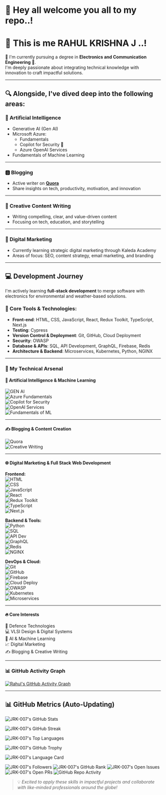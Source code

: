 # 👋 Hey all welcome you all to my repo..!
# 💚 This is me RAHUL KRISHNA J ..!

🚀 I'm currently pursuing a degree in **Electronics and Communication Engineering** 📶.  
I'm deeply passionate about integrating technical knowledge with innovation to craft impactful solutions.

---

## 🔍 Alongside, I've dived deep into the following areas:

### 🤖 Artificial Intelligence
- Generative AI (Gen AI)
- Microsoft Azure:
  - Fundamentals
  - Copilot for Security 🪪
  - Azure OpenAI Services
- Fundamentals of Machine Learning

---

### 🅱️ Blogging
- Active writer on [**Quora**](https://www.quora.com/profile/Your-Profile-Link)  
- Share insights on tech, productivity, motivation, and innovation

---

### 📝 Creative Content Writing
- Writing compelling, clear, and value-driven content
- Focusing on tech, education, and storytelling

---

### 🛜 Digital Marketing
- Currently learning strategic digital marketing through Kaleda Academy
- Areas of focus: SEO, content strategy, email marketing, and branding

---

## 💻 Development Journey

I'm actively learning **full-stack development** to merge software with electronics for environmental and weather-based solutions.

### 🔧 Core Tools & Technologies:
- **Front-end**: HTML, CSS, JavaScript, React, Redux Toolkit, TypeScript, Next.js
- **Testing**: Cypress
- **Version Control & Deployment**: Git, GitHub, Cloud Deployment
- **Security**: OWASP
- **Database & APIs**: SQL, API Development, GraphQL, Firebase, Redis
- **Architecture & Backend**: Microservices, Kubernetes, Python, NGINX

---


### 🚀 My Technical Arsenal

#### 🎯 **Artificial Intelligence & Machine Learning**  
![GEN AI](https://img.shields.io/badge/GEN_AI-%235865F2?style=for-the-badge&logo=OpenAI&logoColor=white)  
![Azure Fundamentals](https://img.shields.io/badge/Azure_Fundamentals-%230072C6?style=for-the-badge&logo=microsoftazure&logoColor=white)  
![Copilot for Security](https://img.shields.io/badge/Azure_Copilot_for_Security-%230072C6?style=for-the-badge&logo=microsoft&logoColor=white)  
![OpenAI Services](https://img.shields.io/badge/OpenAI_Services-%235865F2?style=for-the-badge&logo=openai&logoColor=white)  
![Fundamentals of ML](https://img.shields.io/badge/ML_Fundamentals-%23F7931E?style=for-the-badge&logo=python&logoColor=white)

---

#### ✍️ **Blogging & Content Creation**  
![Quora](https://img.shields.io/badge/Quora-%23B92B27?style=for-the-badge&logo=quora&logoColor=white)  
![Creative Writing](https://img.shields.io/badge/Creative_Writing-%23E14D2A?style=for-the-badge&logo=write.as&logoColor=white)

---

#### 🌐 **Digital Marketing & Full Stack Web Development**

**Frontend:**  
![HTML](https://img.shields.io/badge/HTML-%23E34F26?style=for-the-badge&logo=html5&logoColor=white)  
![CSS](https://img.shields.io/badge/CSS-%231572B6?style=for-the-badge&logo=css3&logoColor=white)  
![JavaScript](https://img.shields.io/badge/JavaScript-%23F7DF1E?style=for-the-badge&logo=javascript&logoColor=black)  
![React](https://img.shields.io/badge/React-%2361DAFB?style=for-the-badge&logo=react&logoColor=black)  
![Redux Toolkit](https://img.shields.io/badge/Redux_Toolkit-%23764ABC?style=for-the-badge&logo=redux&logoColor=white)  
![TypeScript](https://img.shields.io/badge/TypeScript-%23007ACC?style=for-the-badge&logo=typescript&logoColor=white)  
![Next.js](https://img.shields.io/badge/Next.js-%23000000?style=for-the-badge&logo=nextdotjs&logoColor=white)

**Backend & Tools:**  
![Python](https://img.shields.io/badge/Python-%233776AB?style=for-the-badge&logo=python&logoColor=white)  
![SQL](https://img.shields.io/badge/SQL-%2300748F?style=for-the-badge&logo=mysql&logoColor=white)  
![API Dev](https://img.shields.io/badge/API_Development-%234A90E2?style=for-the-badge&logo=postman&logoColor=white)  
![GraphQL](https://img.shields.io/badge/GraphQL-%23E10098?style=for-the-badge&logo=graphql&logoColor=white)  
![Redis](https://img.shields.io/badge/Redis-%23DC382D?style=for-the-badge&logo=redis&logoColor=white)  
![NGINX](https://img.shields.io/badge/NGINX-%23009639?style=for-the-badge&logo=nginx&logoColor=white)

**DevOps & Cloud:**  
![Git](https://img.shields.io/badge/Git-%23F05032?style=for-the-badge&logo=git&logoColor=white)  
![GitHub](https://img.shields.io/badge/GitHub-%23181717?style=for-the-badge&logo=github&logoColor=white)  
![Firebase](https://img.shields.io/badge/Firebase-%23FFCA28?style=for-the-badge&logo=firebase&logoColor=black)  
![Cloud Deploy](https://img.shields.io/badge/Cloud_Deployment-%23007ACC?style=for-the-badge&logo=microsoftazure&logoColor=white)  
![OWASP](https://img.shields.io/badge/OWASP-%230075A8?style=for-the-badge&logo=owasp&logoColor=white)  
![Kubernetes](https://img.shields.io/badge/Kubernetes-%23326CE5?style=for-the-badge&logo=kubernetes&logoColor=white)  
![Microservices](https://img.shields.io/badge/Microservices-%23FF5733?style=for-the-badge&logo=docker&logoColor=white)

---

#### 🔥 **Core Interests**  
🎯 Defence Technologies  
💻 VLSI Design & Digital Systems  
🧠 AI & Machine Learning  
📈 Digital Marketing  
✍️ Blogging & Creative Writing

---

### 📊 GitHub Activity Graph

[![Rahul's GitHub Activity Graph](https://github-readme-activity-graph.vercel.app/graph?username=JRK-007&theme=tokyo-night)](https://github.com/Ashutosh00710/github-readme-activity-graph)

---

## 📊 GitHub Metrics (Auto-Updating)

![JRK-007's GitHub Stats](https://github-readme-stats.vercel.app/api?username=JRK-007&show_icons=true&theme=tokyonight&count_private=true)

![JRK-007's GitHub Streak](https://github-readme-streak-stats.herokuapp.com/?user=JRK-007&theme=tokyonight)

![JRK-007's Top Languages](https://github-readme-stats.vercel.app/api/top-langs/?username=JRK-007&layout=compact&theme=tokyonight)


![JRK-007's GitHub Trophy](https://github-profile-trophy.vercel.app/?username=JRK-007&theme=radical&no-frame=true&no-bg=true&margin-w=15)

![JRK-007's Language Card](https://github-readme-stats.vercel.app/api/top-langs/?username=JRK-007&layout=compact&theme=radical)

![JRK-007's Followers](https://img.shields.io/github/followers/JRK-007?style=social)
![JRK-007's GitHub Rank](https://github-profile-summary-cards.vercel.app/api/cards/profile-details?username=JRK-007&theme=radical)
![JRK-007's Open Issues](https://img.shields.io/github/issues/JRK-007/REPO_NAME)
![JRK-007's Open PRs](https://img.shields.io/github/issues-pr/JRK-007/REPO_NAME)
![GitHub Repo Activity](https://ghchart.rshah.org/JRK-007)


> 💡 *Excited to apply these skills in impactful projects and collaborate with like-minded professionals around the globe!*

